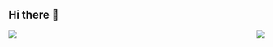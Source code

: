 ## Hi there 👋

<!--
**sulaogay0909/sulaogay0909** is a ✨ _special_ ✨ repository because its `README.md` (this file) appears on your GitHub profile.

Here are some ideas to get you started:

- 🔭 I’m currently working on ...
- 🌱 I’m currently learning ...
- 👯 I’m looking to collaborate on ...
- 🤔 I’m looking for help with ...
- 💬 Ask me about ...
- 📫 How to reach me: ...
- 😄 Pronouns: ...
- ⚡ Fun fact: ...
-->

<img align="left" src="https://github-readme-stats.vercel.app/api?username=sulaogay0909&show_icons=true&hide_border=true">
<img align="right" src="https://github-readme-stats.vercel.app/api/top-langs/?username=sulaogay0909&hide_border=true">
